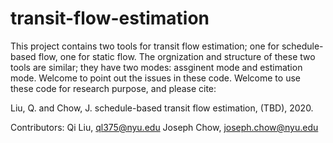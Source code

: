 # transit-flow-estimation
This project contains two tools for transit flow estimation; one for schedule-based flow, one for static flow.
The orgnization and structure of these two tools are similar; they have two modes: assginent mode and estimation mode.
Welcome to point out the issues in these code. Welcome to use these code for research purpose, and please cite:

Liu, Q. and Chow, J. schedule-based transit flow estimation, (TBD), 2020.

Contributors:
Qi Liu, ql375@nyu.edu
Joseph Chow, joseph.chow@nyu.edu
